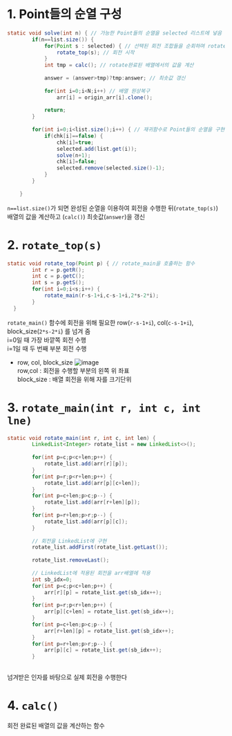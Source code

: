 # 1. Point들의 순열 구성

```java
static void solve(int n) { // 가능한 Point들의 순열을 selected 리스트에 넣음 
		if(n==list.size()) {
			for(Point s : selected) { // 선택된 회전 조합들을 순회하며 rotate 수행
				rotate_top(s); // 회전 시작
			}
			int tmp = calc(); // rotate완료된 배열에서의 값을 계산
			
			answer = (answer>tmp)?tmp:answer; // 최솟값 갱신
			
			for(int i=0;i<N;i++) // 배열 원상복구
				arr[i] = origin_arr[i].clone(); 
			
			return;
		}
		
		for(int i=0;i<list.size();i++) { // 재귀함수로 Point들의 순열을 구현
			if(chk[i]==false) {
				chk[i]=true;
				selected.add(list.get(i));
				solve(n+1);
				chk[i]=false;
				selected.remove(selected.size()-1);
			}
		}
		
	}
```
`n==list.size()`가 되면 완성된 순열을 이용하여 회전을 수행한 뒤(`rotate_top(s)`) 배열의 값을 계산하고 (`calc()`) 최솟값(`answer`)을 갱신 

# 2. `rotate_top(s)` 
```java
static void rotate_top(Point p) { // rotate_main을 호출하는 함수
		int r = p.getR();
		int c = p.getC();
		int s = p.getS();
		for(int i=0;i<s;i++) {
			rotate_main(r-s-1+i,c-s-1+i,2*s-2*i);
		}
  }
```
`rotate_main()` 함수에 회전을 위해 필요한 row(`r-s-1+i`), col(`c-s-1+i`), block_size(`2*s-2*i`) 를 넘겨 줌   
i=0일 때 가장 바깥쪽 회전 수행  
i=1일 때 두 번째 부분 회전 수행  

- row, col, block_size
![image](https://user-images.githubusercontent.com/80660585/217405368-b1e9747a-384f-4e3a-902b-9327109eb4e5.png)  
row,col : 회전을 수행할 부분의 왼쪽 위 좌표  
block_size : 배열 회전을 위해 자를 크기단위  

# 3. `rotate_main(int r, int c, int lne)`
```java
static void rotate_main(int r, int c, int len) {
		LinkedList<Integer> rotate_list = new LinkedList<>();
		
		for(int p=c;p<c+len;p++) {
			rotate_list.add(arr[r][p]);
		}
		for(int p=r;p<r+len;p++) {
			rotate_list.add(arr[p][c+len]);
		}
		for(int p=c+len;p>c;p--) {
			rotate_list.add(arr[r+len][p]);
		}
		for(int p=r+len;p>r;p--) {
			rotate_list.add(arr[p][c]);
		}
		
		// 회전을 LinkedList에 구현
		rotate_list.addFirst(rotate_list.getLast()); 
		
		rotate_list.removeLast();
	
		// LinkedList에 적용된 회전을 arr배열에 적용
		int sb_idx=0;
		for(int p=c;p<c+len;p++) {
			arr[r][p] = rotate_list.get(sb_idx++);
		}
		for(int p=r;p<r+len;p++) {
			arr[p][c+len] = rotate_list.get(sb_idx++);
		}
		for(int p=c+len;p>c;p--) {
			arr[r+len][p] = rotate_list.get(sb_idx++);
		}
		for(int p=r+len;p>r;p--) {
			arr[p][c] = rotate_list.get(sb_idx++);
		}
		
```
 넘겨받은 인자를 바탕으로 실제 회전을 수행한다
 
 # 4. `calc()`
 회전 완료된 배열의 값을 계산하는 함수
